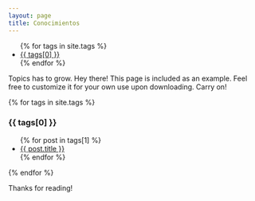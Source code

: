 ```yaml
---
layout: page
title: Conocimientos
---
```



<ul>
{% for tags in site.tags %}
  <li><a href="#{{tags[0]}}">{{ tags[0] }}</a></li>
{% endfor %}
</ul>

<p class="message">
  Topics has to grow.
  Hey there! This page is included as an example. Feel free to customize it for your own use upon downloading. Carry on!
</p>

{% for tags in site.tags %}
  <h3 id="{{ tags[0] }}">{{ tags[0] }}</h3>
  <ul>
    {% for post in tags[1] %}
      <li><a href="{{ post.url }}">{{ post.title }}</a></li>
    {% endfor %}
  </ul>
{% endfor %}

Thanks for reading!
